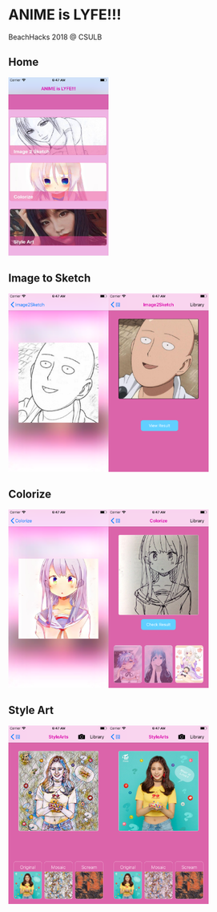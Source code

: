 # ANIME is LYFE!!!
BeachHacks 2018 @ CSULB


## Home

<img src="https://github.com/ZhipengMei/Animei_AI/blob/master/img/screenshot/1.png" width="200">

## Image to Sketch

<img src="https://github.com/ZhipengMei/Animei_AI/blob/master/img/screenshot/2.png" width="200">
<img align="left" src="https://github.com/ZhipengMei/Animei_AI/blob/master/img/screenshot/3.png" width="200">

## Colorize

<img src="https://github.com/ZhipengMei/Animei_AI/blob/master/img/screenshot/4.png" width="200">
<img align="left" src="https://github.com/ZhipengMei/Animei_AI/blob/master/img/screenshot/5.png" width="200">

## Style Art

<img src="https://github.com/ZhipengMei/Animei_AI/blob/master/img/screenshot/6.png" width="200">
<img align="left" src="https://github.com/ZhipengMei/Animei_AI/blob/master/img/screenshot/7.png" width="200">

<img align="left" src="" width="200">


